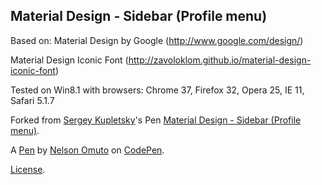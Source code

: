 Material Design - Sidebar (Profile menu)
----------------------------------------
Based on: 
Material Design by Google (http://www.google.com/design/)

Material Design Iconic Font (http://zavoloklom.github.io/material-design-iconic-font)

Tested on Win8.1 with browsers: Chrome 37, Firefox 32, Opera 25, IE 11, Safari 5.1.7

Forked from [Sergey Kupletsky](http://codepen.io/zavoloklom/)'s Pen [Material Design - Sidebar (Profile menu)](http://codepen.io/zavoloklom/pen/dIgco/).

A [Pen](http://codepen.io/nelsonomuto/pen/pypOWz) by [Nelson Omuto](http://codepen.io/nelsonomuto) on [CodePen](http://codepen.io/).

[License](http://codepen.io/nelsonomuto/pen/pypOWz/license).